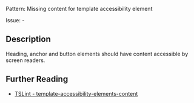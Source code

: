 Pattern: Missing content for template accessibility element

Issue: -

## Description

Heading, anchor and button elements should have content accessible by screen readers.

## Further Reading

* [TSLint - template-accessibility-elements-content](http://codelyzer.com/rules/template-accessibility-elements-content/)